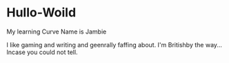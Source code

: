 # Hullo-Woild
My learning Curve
Name is Jambie

I like gaming and writing and geenrally faffing about.
I'm Britishby the way... Incase you could not tell.
